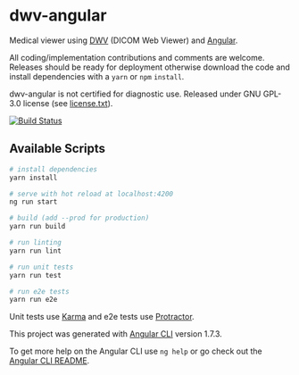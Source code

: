 # dwv-angular

Medical viewer using [DWV](https://github.com/ivmartel/dwv) (DICOM Web Viewer) and [Angular](https://angular.io/).

All coding/implementation contributions and comments are welcome. Releases should be ready for deployment otherwise download the code and install dependencies with a `yarn` or `npm` `install`.

dwv-angular is not certified for diagnostic use. Released under GNU GPL-3.0 license (see [license.txt](license.txt)).

[![Build Status](https://travis-ci.org/ivmartel/dwv-angular.svg?branch=master)](https://travis-ci.org/ivmartel/dwv-angular)

## Available Scripts

``` bash
# install dependencies
yarn install

# serve with hot reload at localhost:4200
ng run start

# build (add --prod for production)
yarn run build

# run linting
yarn run lint

# run unit tests
yarn run test

# run e2e tests
yarn run e2e
```

Unit tests use [Karma](https://karma-runner.github.io) and e2e tests use [Protractor](http://www.protractortest.org/).

This project was generated with [Angular CLI](https://github.com/angular/angular-cli) version 1.7.3.

To get more help on the Angular CLI use `ng help` or go check out the [Angular CLI README](https://github.com/angular/angular-cli/blob/master/README.md).
